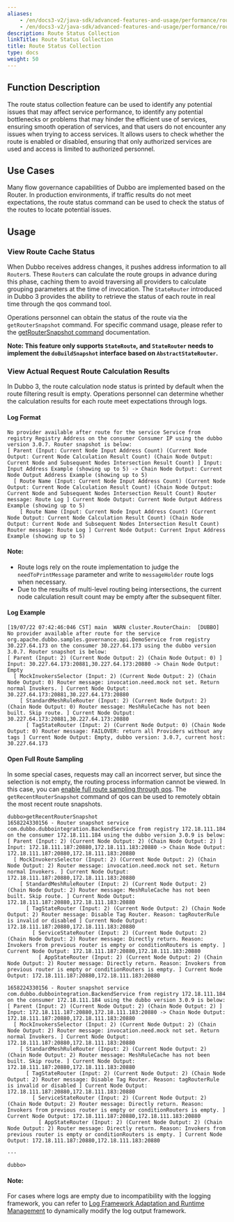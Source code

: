 ```yaml
---
aliases:
    - /en/docs3-v2/java-sdk/advanced-features-and-usage/performance/router-snapshot/
    - /en/docs3-v2/java-sdk/advanced-features-and-usage/performance/router-snapshot/
description: Route Status Collection
linkTitle: Route Status Collection
title: Route Status Collection
type: docs
weight: 50
---
```






## Function Description
The route status collection feature can be used to identify any potential issues that may affect service performance, to identify any potential bottlenecks or problems that may hinder the efficient use of services, ensuring smooth operation of services, and that users do not encounter any issues when trying to access services. It allows users to check whether the route is enabled or disabled, ensuring that only authorized services are used and access is limited to authorized personnel.

## Use Cases

Many flow governance capabilities of Dubbo are implemented based on the Router. In production environments, if traffic results do not meet expectations, the route status command can be used to check the status of the routes to locate potential issues.

## Usage

### View Route Cache Status

When Dubbo receives address changes, it pushes address information to all `Router`s. These `Router`s can calculate the route groups in advance during this phase, caching them to avoid traversing all providers to calculate grouping parameters at the time of invocation.
The `StateRouter` introduced in Dubbo 3 provides the ability to retrieve the status of each route in real time through the qos command tool.

Operations personnel can obtain the status of the route via the `getRouterSnapshot` command. For specific command usage, please refer to the [getRouterSnapshot command](/en/overview/mannual/java-sdk/reference-manual/qos/qos-list/) documentation.

**Note: This feature only supports `StateRoute`, and `StateRouter` needs to implement the `doBuildSnapshot` interface based on `AbstractStateRouter`.**

### View Actual Request Route Calculation Results

In Dubbo 3, the route calculation node status is printed by default when the route filtering result is empty. Operations personnel can determine whether the calculation results for each route meet expectations through logs.

#### Log Format

```
No provider available after route for the service Service from registry Registry Address on the consumer Consumer IP using the dubbo version 3.0.7. Router snapshot is below: 
[ Parent (Input: Current Node Input Address Count) (Current Node Output: Current Node Calculation Result Count) (Chain Node Output: Current Node and Subsequent Nodes Intersection Result Count) ] Input: Input Address Example (showing up to 5) -> Chain Node Output: Current Node Output Address Example (showing up to 5)
  [ Route Name (Input: Current Node Input Address Count) (Current Node Output: Current Node Calculation Result Count) (Chain Node Output: Current Node and Subsequent Nodes Intersection Result Count) Router message: Route Log ] Current Node Output: Current Node Output Address Example (showing up to 5)
    [ Route Name (Input: Current Node Input Address Count) (Current Node Output: Current Node Calculation Result Count) (Chain Node Output: Current Node and Subsequent Nodes Intersection Result Count) Router message: Route Log ] Current Node Output: Current Input Address Example (showing up to 5)
```

#### Note:
- Route logs rely on the route implementation to judge the `needToPrintMessage` parameter and write to `messageHolder` route logs when necessary.
- Due to the results of multi-level routing being intersections, the current node calculation result count may be empty after the subsequent filter.

#### Log Example

```
[19/07/22 07:42:46:046 CST] main  WARN cluster.RouterChain:  [DUBBO] No provider available after route for the service org.apache.dubbo.samples.governance.api.DemoService from registry 30.227.64.173 on the consumer 30.227.64.173 using the dubbo version 3.0.7. Router snapshot is below: 
[ Parent (Input: 2) (Current Node Output: 2) (Chain Node Output: 0) ] Input: 30.227.64.173:20881,30.227.64.173:20880 -> Chain Node Output: Empty
  [ MockInvokersSelector (Input: 2) (Current Node Output: 2) (Chain Node Output: 0) Router message: invocation.need.mock not set. Return normal Invokers. ] Current Node Output: 30.227.64.173:20881,30.227.64.173:20880
    [ StandardMeshRuleRouter (Input: 2) (Current Node Output: 2) (Chain Node Output: 0) Router message: MeshRuleCache has not been built. Skip route. ] Current Node Output: 30.227.64.173:20881,30.227.64.173:20880
      [ TagStateRouter (Input: 2) (Current Node Output: 0) (Chain Node Output: 0) Router message: FAILOVER: return all Providers without any tags ] Current Node Output: Empty, dubbo version: 3.0.7, current host: 30.227.64.173
```

#### Open Full Route Sampling

In some special cases, requests may call an incorrect server, but since the selection is not empty, the routing process information cannot be viewed. In this case, you can [enable full route sampling through qos](/en/overview/mannual/java-sdk/reference-manual/qos/router-snapshot/). The `getRecentRouterSnapshot` command of qos can be used to remotely obtain the most recent route snapshots.

```
dubbo>getRecentRouterSnapshot
1658224330156 - Router snapshot service com.dubbo.dubbointegration.BackendService from registry 172.18.111.184 on the consumer 172.18.111.184 using the dubbo version 3.0.9 is below: 
[ Parent (Input: 2) (Current Node Output: 2) (Chain Node Output: 2) ] Input: 172.18.111.187:20880,172.18.111.183:20880 -> Chain Node Output: 172.18.111.187:20880,172.18.111.183:20880
  [ MockInvokersSelector (Input: 2) (Current Node Output: 2) (Chain Node Output: 2) Router message: invocation.need.mock not set. Return normal Invokers. ] Current Node Output: 172.18.111.187:20880,172.18.111.183:20880
    [ StandardMeshRuleRouter (Input: 2) (Current Node Output: 2) (Chain Node Output: 2) Router message: MeshRuleCache has not been built. Skip route. ] Current Node Output: 172.18.111.187:20880,172.18.111.183:20880
      [ TagStateRouter (Input: 2) (Current Node Output: 2) (Chain Node Output: 2) Router message: Disable Tag Router. Reason: tagRouterRule is invalid or disabled ] Current Node Output: 172.18.111.187:20880,172.18.111.183:20880
        [ ServiceStateRouter (Input: 2) (Current Node Output: 2) (Chain Node Output: 2) Router message: Directly return. Reason: Invokers from previous router is empty or conditionRouters is empty. ] Current Node Output: 172.18.111.187:20880,172.18.111.183:20880
          [ AppStateRouter (Input: 2) (Current Node Output: 2) (Chain Node Output: 2) Router message: Directly return. Reason: Invokers from previous router is empty or conditionRouters is empty. ] Current Node Output: 172.18.111.187:20880,172.18.111.183:20880

1658224330156 - Router snapshot service com.dubbo.dubbointegration.BackendService from registry 172.18.111.184 on the consumer 172.18.111.184 using the dubbo version 3.0.9 is below: 
[ Parent (Input: 2) (Current Node Output: 2) (Chain Node Output: 2) ] Input: 172.18.111.187:20880,172.18.111.183:20880 -> Chain Node Output: 172.18.111.187:20880,172.18.111.183:20880
  [ MockInvokersSelector (Input: 2) (Current Node Output: 2) (Chain Node Output: 2) Router message: invocation.need.mock not set. Return normal Invokers. ] Current Node Output: 172.18.111.187:20880,172.18.111.183:20880
    [ StandardMeshRuleRouter (Input: 2) (Current Node Output: 2) (Chain Node Output: 2) Router message: MeshRuleCache has not been built. Skip route. ] Current Node Output: 172.18.111.187:20880,172.18.111.183:20880
      [ TagStateRouter (Input: 2) (Current Node Output: 2) (Chain Node Output: 2) Router message: Disable Tag Router. Reason: tagRouterRule is invalid or disabled ] Current Node Output: 172.18.111.187:20880,172.18.111.183:20880
        [ ServiceStateRouter (Input: 2) (Current Node Output: 2) (Chain Node Output: 2) Router message: Directly return. Reason: Invokers from previous router is empty or conditionRouters is empty. ] Current Node Output: 172.18.111.187:20880,172.18.111.183:20880
          [ AppStateRouter (Input: 2) (Current Node Output: 2) (Chain Node Output: 2) Router message: Directly return. Reason: Invokers from previous router is empty or conditionRouters is empty. ] Current Node Output: 172.18.111.187:20880,172.18.111.183:20880

···

dubbo>
```

#### Note:
For cases where logs are empty due to incompatibility with the logging framework, you can refer to [Log Framework Adaptation and Runtime Management](../../others/logger-management/) to dynamically modify the log output framework.

